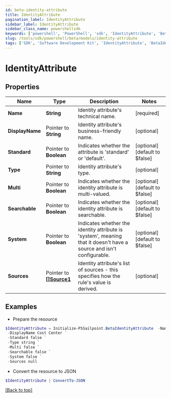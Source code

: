 ```yaml
---
id: beta-identity-attribute
title: IdentityAttribute
pagination_label: IdentityAttribute
sidebar_label: IdentityAttribute
sidebar_class_name: powershellsdk
keywords: ['powershell', 'PowerShell', 'sdk', 'IdentityAttribute', 'BetaIdentityAttribute'] 
slug: /tools/sdk/powershell/beta/models/identity-attribute
tags: ['SDK', 'Software Development Kit', 'IdentityAttribute', 'BetaIdentityAttribute']
---
```



# IdentityAttribute

## Properties

Name | Type | Description | Notes
------------ | ------------- | ------------- | -------------
**Name** |  **String** | Identity attribute's technical name. | [required]
**DisplayName** |  Pointer to **String** | Identity attribute's business-friendly name. | [optional] 
**Standard** |  Pointer to **Boolean** | Indicates whether the attribute is 'standard' or 'default'. | [optional] [default to $false]
**Type** |  Pointer to **String** | Identity attribute's type. | [optional] 
**Multi** |  Pointer to **Boolean** | Indicates whether the identity attribute is multi-valued. | [optional] [default to $false]
**Searchable** |  Pointer to **Boolean** | Indicates whether the identity attribute is searchable. | [optional] [default to $false]
**System** |  Pointer to **Boolean** | Indicates whether the identity attribute is 'system', meaning that it doesn't have a source and isn't configurable. | [optional] [default to $false]
**Sources** |  Pointer to [**[]Source1**](source1) | Identity attribute's list of sources - this specifies how the rule's value is derived. | [optional] 

## Examples

- Prepare the resource
```powershell
$IdentityAttribute = Initialize-PSSailpoint.BetaIdentityAttribute  -Name costCenter `
 -DisplayName Cost Center `
 -Standard false `
 -Type string `
 -Multi false `
 -Searchable false `
 -System false `
 -Sources null
```

- Convert the resource to JSON
```powershell
$IdentityAttribute | ConvertTo-JSON
```


[[Back to top]](#) 

